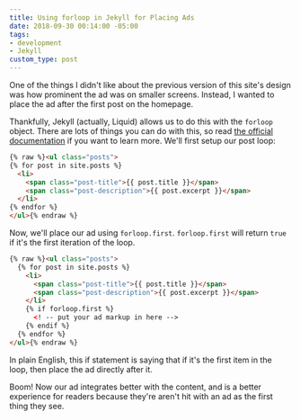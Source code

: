 ```yaml
---
title: Using forloop in Jekyll for Placing Ads
date: 2018-09-30 00:14:00 -05:00
tags:
- development
- Jekyll
custom_type: post
---
```


One of the things I didn't like about the previous version of this site's design was how prominent the ad was on smaller screens. Instead, I wanted to place the ad after the first post on the homepage.

Thankfully, Jekyll (actually, Liquid) allows us to do this with the `forloop` object. There are lots of things you can do with this, so read [the official documentation](https://help.shopify.com/en/themes/liquid/objects/for-loops) if you want to learn more. We'll first setup our post loop:

```html
{% raw %}<ul class="posts">
{% for post in site.posts %}
  <li>
    <span class="post-title">{{ post.title }}</span>
    <span class="post-description">{{ post.excerpt }}</span>
  </li>
{% endfor %}
</ul>{% endraw %}
```

Now, we'll place our ad using `forloop.first`. `forloop.first` will return `true` if it's the first iteration of the loop.

```html
{% raw %}<ul class="posts">
  {% for post in site.posts %}
    <li>
      <span class="post-title">{{ post.title }}</span>
      <span class="post-description">{{ post.excerpt }}</span>
    </li>
    {% if forloop.first %}
      <! -- put your ad markup in here -->
    {% endif %}
  {% endfor %}
</ul>{% endraw %}
```

In plain English, this if statement is saying that if it's the first item in the loop, then place the ad directly after it.

Boom! Now our ad integrates better with the content, and is a better experience for readers because they're aren't hit with an ad as the first thing they see.